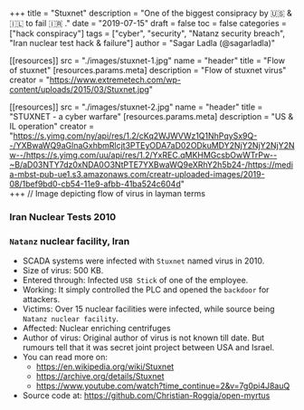 +++
title = "Stuxnet"
description = "One of the biggest consipracy by 🇺🇸 & 🇮🇱 to fail 🇮🇷 ."
date = "2019-07-15"
draft = false
toc = false
categories = ["hack conspiracy"]
tags = ["cyber", "security", "Natanz security breach", "Iran nuclear test hack & failure"]
author = "Sagar Ladla (@sagarladla)"

[[resources]]
  src = "./images/stuxnet-1.jpg"
  name = "header"
  title = "Flow of stuxnet"
  [resources.params.meta]
    description = "Flow of stuxnet virus"
    creator = "https://www.extremetech.com/wp-content/uploads/2015/03/Stuxnet.jpg"

[[resources]]
  src = "./images/stuxnet-2.jpg"
  name = "header"
  title = "STUXNET - a cyber warfare"
  [resources.params.meta]
    description = "US & IL operation"
    creator = "https://s.yimg.com/ny/api/res/1.2/cKq2WJWVWz1Q1NhPqySx9Q--/YXBwaWQ9aGlnaGxhbmRlcjt3PTEyODA7aD02ODkuMDY2NjY2NjY2NjY2Nw--/https://s.yimg.com/uu/api/res/1.2/YxREC.qMKHMGcsbOwWTrPw--~B/aD03NTY7dz0xNDA0O3NtPTE7YXBwaWQ9eXRhY2h5b24-/https://media-mbst-pub-ue1.s3.amazonaws.com/creatr-uploaded-images/2019-08/1bef9bd0-cb54-11e9-afbb-41ba524c604d"    
+++
// Image depicting flow of virus in layman terms
<img
  data-sizes="auto"
  data-src="./images/stuxnet-1.jpg"
  data-srcset="./images/stuxnet-1.jpg ./images/stuxnet-2.jpg"
  class="lazyload" />
  
### Iran Nuclear Tests 2010
### `Natanz` nuclear facility, Iran

- SCADA systems were infected with `Stuxnet` named virus in 2010.<br />
- Size of virus: 500 KB.<br />
- Entered through: Infected `USB Stick` of one of the employee.<br />
- Working: It simply controlled the PLC and opened the `backdoor` for attackers.<br />
- Victims: Over 15 nuclear facilities were infected, while source being `Natanz nuclear facility`.<br />
- Affected: Nuclear enriching centrifuges<br />
- Author of virus: Original author of virus is not known till date. But rumours tell that it was secret joint project between USA and Israel.<br />
- You can read more on:
    - https://en.wikipedia.org/wiki/Stuxnet
    - https://archive.org/details/Stuxnet
    - https://www.youtube.com/watch?time_continue=2&v=7g0pi4J8auQ
 - Source code at: https://github.com/Christian-Roggia/open-myrtus
